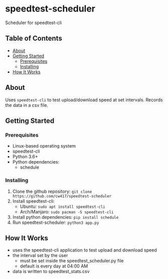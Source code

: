 # speedtest-scheduler

Scheduler for speedtest-cli

## Table of Contents

- [About](#about)
- [Getting Started](#getting-started)
  - [Prerequisites](#prerequisites)
  - [Installing](#installing)
- [How It Works](#how-it-works)

## About

Uses `speedtest-cli` to test upload/download speed at set intervals.
Records the data in a csv file.

## Getting Started

### Prerequisites

- Linux-based operating system
- speedtest-cli
- Python 3.6+
- Python dependencies:
  - schedule

### Installing

1) Clone the github repository: `git clone https://github.com/cw417/speedtest-scheduler`
2) Install speedtest-cli:
   - Ubuntu: `sudo apt install speedtest-cli`
   - Arch/Manjaro: `sudo pacman -S speedtest-cli`
3) Install python dependencies: `pip install schedule`
4) Run speedtest-scheduler: `python3 app.py`
  
## How It Works

- uses the speedtest-cli application to test upload and download speed
- the interval set by the user
  - must be set inside the speedtest_scheduler.py file
  - default is every day at 04:00 AM
- data is written to speedtest_stats.csv
